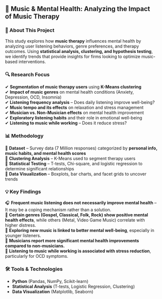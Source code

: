 

## 🎵 Music & Mental Health: Analyzing the Impact of Music Therapy  

### 📌 About This Project  
This study explores how **music therapy** influences mental health by analyzing user listening behaviors, genre preferences, and therapy outcomes. Using **statistical analysis, clustering, and hypothesis testing**, we identify trends that provide insights for firms looking to optimize music-based interventions.  

### 🔍 Research Focus  
✔ **Segmentation of music therapy users** using **K-Means clustering**  
✔ **Impact of music genres** on mental health conditions (Anxiety, Depression, OCD, Insomnia)  
✔ **Listening frequency analysis** – Does daily listening improve well-being?  
✔ **Music tempo and its effects** on relaxation and stress management  
✔ **Musician vs. Non-Musician effects** on mental health improvement  
✔ **Exploratory listening habits** and their role in emotional well-being  
✔ **Listening to music while working** – Does it reduce stress?  

### 📊 Methodology  
🔹 **Dataset** – Survey data (7 Million responses) categorized by **personal info, music habits, and mental health scores**  
🔹 **Clustering Analysis** – K-Means used to segment therapy users  
🔹 **Statistical Testing** – T-tests, Chi-square, and logistic regression to determine significant relationships  
🔹 **Data Visualization** – Boxplots, bar charts, and facet grids to uncover trends  

### 💡 Key Findings  
🎧 **Frequent music listening does not necessarily improve mental health** – It may be a coping mechanism rather than a solution.  
🎵 **Certain genres (Gospel, Classical, Folk, Rock) show positive mental health effects**, while others (Metal, Video Game Music) correlate with higher distress.  
🚀 **Exploring new music is linked to better mental well-being**, especially in younger listeners.  
🎼 **Musicians report more significant mental health improvements compared to non-musicians.**  
💼 **Listening to music while working is associated with stress reduction**, particularly for OCD symptoms.  

### 🛠️ Tools & Technologies  
- **Python** (Pandas, NumPy, Scikit-learn)  
- **Statistical Analysis** (T-tests, Logistic Regression, Clustering)  
- **Data Visualization** (Matplotlib, Seaborn)  




